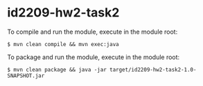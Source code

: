 # id2209-hw2-task2
To compile and run the module, execute in the module root:

`$ mvn clean compile && mvn exec:java`

To package and run the module, execute in the module root:

`$ mvn clean package && java -jar target/id2209-hw2-task2-1.0-SNAPSHOT.jar`
